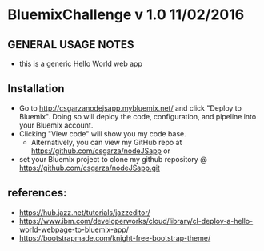 # BluemixChallenge v 1.0 11/02/2016

GENERAL USAGE NOTES
-----------------------
- this is a generic Hello World web app


Installation
----------------------
- Go to <http://csgarzanodejsapp.mybluemix.net/> and click "Deploy to Bluemix". Doing so will deploy the code, configuration, and pipeline into your Bluemix account.
- Clicking "View code" will show you my code base. 
  - Alternatively, you can view my GitHub repo at https://github.com/csgarza/nodeJSapp
or
- set your Bluemix project to clone my github repository @ https://github.com/csgarza/nodeJSapp.git


references:
----------------------
- https://hub.jazz.net/tutorials/jazzeditor/
- https://www.ibm.com/developerworks/cloud/library/cl-deploy-a-hello-world-webpage-to-bluemix-app/
- https://bootstrapmade.com/knight-free-bootstrap-theme/
